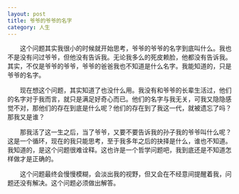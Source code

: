 ```yaml
---
layout: post
title: 爷爷的爷爷的名字
category: 人生
---
```


&emsp;&emsp;这个问题其实我很小的时候就开始思考，爷爷的爷爷的名字到底叫什么。我也不是没有问过爷爷，但他没有告诉我。无论我多么的死皮赖脸，他都没有告诉我。其实，不仅是爷爷的爷爷，爷爷的爸爸我也不知道是什么名字。我能知道的，只是爷爷的名字。

&emsp;&emsp;现在想这个问题，其实知道了也没什么用。我没有和爷爷的长辈生活过，他们的名字对于我而言，就只是满足好奇心而已。他们的名字与我无关，可我又隐隐感觉不对，那他们的存在到底是什么呢？他们的存在到了我这一代，就被遗忘了吗？那我又是谁？

&emsp;&emsp;那我活了这一生之后，当了爷爷，又要不要告诉我的孙子我的爷爷叫什么呢？这是一个循环，现在的我只能思考，至于我多年之后的抉择是什么，谁也不知道。我知道的，是这个问题很难诠释。这也许是一个哲学问题吧，我到底还是不知道怎样做才是正确的。

&emsp;&emsp;这个问题最终会慢慢模糊，会淡出我的视野，但又会在不经意间提醒着我，问题还没有解决。这个问题必须做出解答。